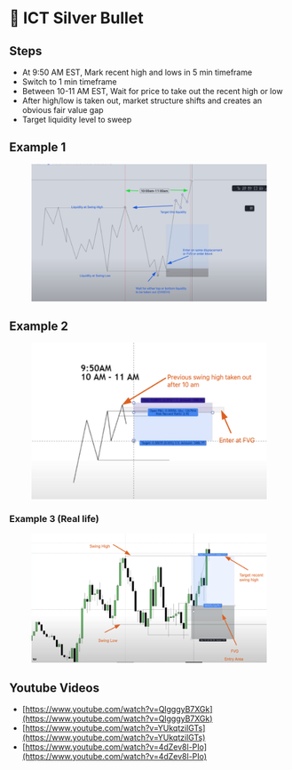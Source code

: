 # 🎯 ICT Silver Bullet

## Steps

* At 9:50 AM EST, Mark recent high and lows in 5 min timeframe
* Switch to 1 min timeframe
* Between 10-11 AM EST, Wait for price to take out the recent high or low
* After high/low is taken out, market structure shifts and creates an obvious fair value gap
* Target liquidity level to sweep



## Example 1

<figure><img src=".gitbook/assets/image (2) (1) (2) (1).png" alt=""><figcaption></figcaption></figure>

## Example 2

<figure><img src=".gitbook/assets/image (2) (1) (2) (1) (1) (1).png" alt=""><figcaption></figcaption></figure>

### Example 3 (Real life)

<figure><img src=".gitbook/assets/image (1) (1) (1).png" alt=""><figcaption></figcaption></figure>

##

## Youtube Videos

* [https://www.youtube.com/watch?v=QlgggyB7XGk](https://www.youtube.com/watch?v=QlgggyB7XGk)
* [https://www.youtube.com/watch?v=YUkqtzilGTs](https://www.youtube.com/watch?v=YUkqtzilGTs)
* [https://www.youtube.com/watch?v=4dZev8l-PIo](https://www.youtube.com/watch?v=4dZev8l-PIo)





